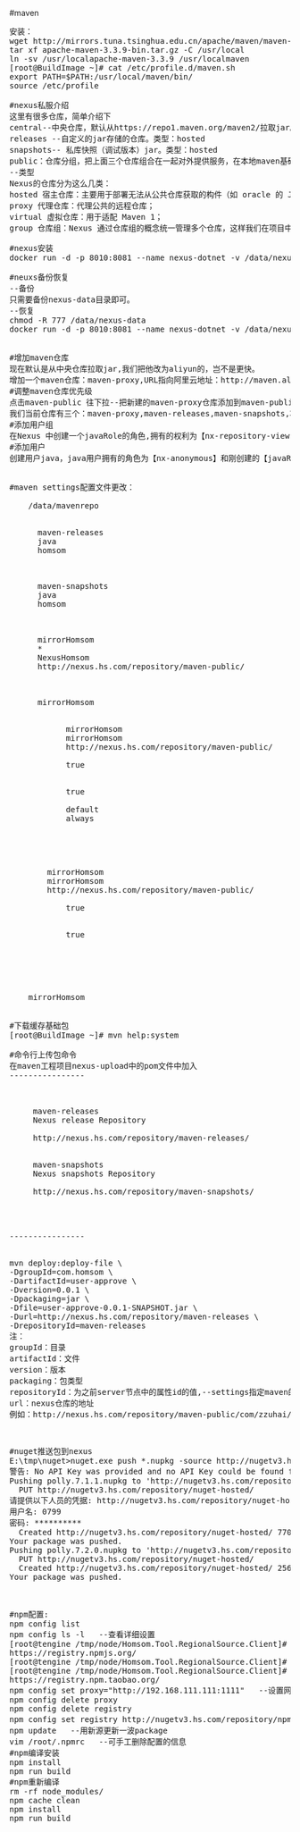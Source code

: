 #maven
<pre>
安装：
wget http://mirrors.tuna.tsinghua.edu.cn/apache/maven/maven-3/3.3.9/binaries/apache-maven-3.3.9-bin.tar.gz
tar xf apache-maven-3.3.9-bin.tar.gz -C /usr/local
ln -sv /usr/localapache-maven-3.3.9 /usr/localmaven
[root@BuildImage ~]# cat /etc/profile.d/maven.sh
export PATH=$PATH:/usr/local/maven/bin/
source /etc/profile

#nexus私服介绍
这里有很多仓库，简单介绍下
central--中央仓库，默认从https://repo1.maven.org/maven2/拉取jar。类型：proxy
releases --自定义的jar存储的仓库。类型：hosted
snapshots-- 私库快照（调试版本）jar。类型：hosted
public：仓库分组，把上面三个仓库组合在一起对外提供服务，在本地maven基础配置settings.xml中使用。类型：group
--类型
Nexus的仓库分为这么几类：
hosted 宿主仓库：主要用于部署无法从公共仓库获取的构件（如 oracle 的 JDBC 驱动）以及自己或第三方的项目构件；
proxy 代理仓库：代理公共的远程仓库；
virtual 虚拟仓库：用于适配 Maven 1；
group 仓库组：Nexus 通过仓库组的概念统一管理多个仓库，这样我们在项目中直接请求仓库组即可请求到仓库组管理的多个仓库。

#nexus安装 
docker run -d -p 8010:8081 --name nexus-dotnet -v /data/nexus3:/nexus-data sonatype/nexus3:3.32.0

#neuxs备份恢复
--备份
只需要备份nexus-data目录即可。
--恢复
chmod -R 777 /data/nexus-data
docker run -d -p 8010:8081 --name nexus-dotnet -v /data/nexus-data:/nexus-data sonatype/nexus3:3.32.0


#增加maven仓库
现在默认是从中央仓库拉取jar,我们把他改为aliyun的，岂不是更快。
增加一个maven仓库：maven-proxy,URL指向阿里云地址：http://maven.aliyun.com/nexus/content/groups/public
#调整maven仓库优先级
点击maven-public 往下拉--把新建的maven-proxy仓库添加到maven-public中,并把maven-public移到最上，越上面优先级越高，当资源包被第一个仓库匹配到好就不会再去找第二个仓库了。
我们当前仓库有三个：maven-proxy,maven-releases,maven-snapshots,将这三个仓库加入到maven-public组中即可。
#添加用户组
在Nexus 中创建一个javaRole的角色,拥有的权利为【nx-repository-view-maven2-*-edit】和【nx-repository-view-maven2-*-add】权利，如果该角色将来可能还有nuget,npm相关上传权利，则将其权利改为【nx-repository-view-*-*-edit】和【nx-repository-view-*-*-add】权利。
#添加用户
创建用户java，java用户拥有的角色为【nx-anonymous】和刚创建的【javaRole】角色。其中nx-anonymous角色是nexus默认自带的角色


#maven settings配置文件更改：
<!-- 配置本地仓库目录 -->
 	<localRepository>/data/mavenrepo</localRepository>
<!-- 配置nexus指定仓库ID访问帐号和密码，用于命令行上传jar包，也可以使用nexus界面进行上传 -->
    <server>
      <id>maven-releases</id>
      <username>java</username>
      <password>homsom</password>
    </server>

    <server>
      <id>maven-snapshots</id>
      <username>java</username>
      <password>homsom</password>
    </server>
<!-- 配置镜像仓库，为自己部署的私服 -->
    <mirror>
      <id>mirrorHomsom</id>
      <mirrorOf>*</mirrorOf>
      <name>NexusHomsom</name>
      <url>http://nexus.hs.com/repository/maven-public/</url>
    </mirror>
<!-- 添加私服，包括仓库信息、插件仓库信息 -->
    <profile>
      <id>mirrorHomsom</id>
      <repositories>
        <repository>
          	<id>mirrorHomsom</id>
          	<name>mirrorHomsom</name>
         	<url>http://nexus.hs.com/repository/maven-public/</url>
	 	<releases>
	  		<enabled>true</enabled>
	  	</releases>
	 	<snapshots>
			<enabled>true</enabled>
          	</snapshots>
          	<layout>default</layout>
          	<snapshotPolicy>always</snapshotPolicy>
        </repository>
      </repositories>

	  <pluginRepositories>
		<pluginRepository>
		<id>mirrorHomsom</id>
		<name>mirrorHomsom</name>
		<url>http://nexus.hs.com/repository/maven-public/</url>
		<releases>
			<enabled>true</enabled>
		</releases>
		<snapshots>
			<enabled>true</enabled>
		</snapshots>
		</pluginRepository>
	  </pluginRepositories>
    </profile>
<!-- 开启私服，为上面的mirrorHomsom -->
  <activeProfiles>
    <activeProfile>mirrorHomsom</activeProfile>
  </activeProfiles>

#下载缓存基础包
[root@BuildImage ~]# mvn help:system

#命令行上传包命令
在maven工程项目nexus-upload中的pom文件中加入
----------------
<project>
 <repository>
     <!--这里的id需要和settings.xml中的server的id一致-->
     <id>maven-releases</id>
     <name>Nexus release Repository</name>
     <!--releases仓库-->
     <url>http://nexus.hs.com/repository/maven-releases/</url>
 </repository>
 <snapshotRepository>
     <id>maven-snapshots</id>
     <name>Nexus snapshots Repository</name>
     <!--snapshots仓库-->
     <url>http://nexus.hs.com/repository/maven-snapshots/</url>
 </snapshotRepository>
</distributionManagement>

</project>
----------------


mvn deploy:deploy-file \
-DgroupId=com.homsom \
-DartifactId=user-approve \
-Dversion=0.0.1 \
-Dpackaging=jar \
-Dfile=user-approve-0.0.1-SNAPSHOT.jar \
-Durl=http://nexus.hs.com/repository/maven-releases \
-DrepositoryId=maven-releases
注：
groupId：目录
artifactId：文件
version：版本
packaging：包类型
repositoryId：为之前server节点中的属性id的值,--settings指定maven的setting文件
url：nexus仓库的地址
例如：http://nexus.hs.com/repository/maven-public/com/zzuhai/approve/0.0.1/approve-0.0.1.jar


</pre>

<pre>
#nuget推送包到nexus
E:\tmp\nuget>nuget.exe push *.nupkg -source http://nugetv3.hs.com/repository/nuget-hosted/
警告: No API Key was provided and no API Key could be found for 'http://nugetv3.hs.com/repository/nuget-hosted/'. To save an API Key for a source use the 'setApiKey' command.
Pushing polly.7.1.1.nupkg to 'http://nugetv3.hs.com/repository/nuget-hosted/'...
  PUT http://nugetv3.hs.com/repository/nuget-hosted/
请提供以下人员的凭据: http://nugetv3.hs.com/repository/nuget-hosted/
用户名: 0799
密码: **********
  Created http://nugetv3.hs.com/repository/nuget-hosted/ 7706ms
Your package was pushed.
Pushing polly.7.2.0.nupkg to 'http://nugetv3.hs.com/repository/nuget-hosted/'...
  PUT http://nugetv3.hs.com/repository/nuget-hosted/
  Created http://nugetv3.hs.com/repository/nuget-hosted/ 256ms
Your package was pushed.



#npm配置:
npm config list
npm config ls -l   --查看详细设置
[root@tengine /tmp/node/Homsom.Tool.RegionalSource.Client]# npm config get registry
https://registry.npmjs.org/
[root@tengine /tmp/node/Homsom.Tool.RegionalSource.Client]# npm config set registry https://registry.npm.taobao.org
[root@tengine /tmp/node/Homsom.Tool.RegionalSource.Client]# npm config get registry
https://registry.npm.taobao.org/
npm config set proxy="http://192.168.111.111:1111"   --设置网络代理用于快速连接国外网站
npm config delete proxy
npm config delete registry 
npm config set registry http://nugetv3.hs.com/repository/npm-proxy/    --设置nuget代理
npm update   --用新源更新一波package
vim /root/.npmrc   --可手工删除配置的信息
#npm编译安装
npm install
npm run build
#npm重新编译
rm -rf node_modules/
npm cache clean
npm install
npm run build



</pre>